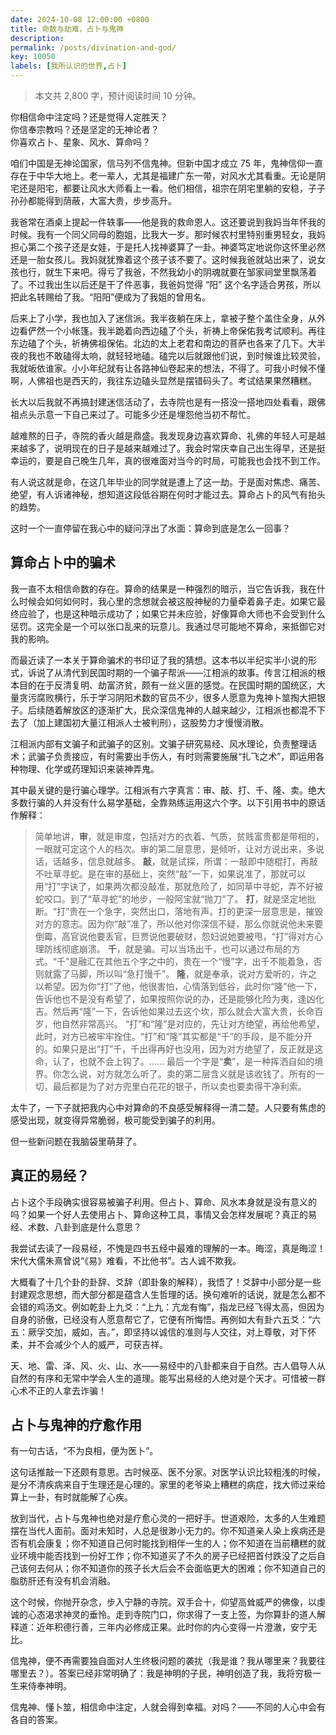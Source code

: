 ```yaml
---
date: 2024-10-08 12:00:00 +0800
title: 命数与劫难，占卜与鬼神
description: 
permalink: /posts/divination-and-god/
key: 10050
labels: [我所认识的世界,占卜]
---
```



> 本文共 2,800 字，预计阅读时间 10 分钟。

你相信命中注定吗？还是觉得人定胜天？<br/>
你信奉宗教吗？还是坚定的无神论者？<br/>
你喜欢占卜、星象、风水、算命吗？<br/>

咱们中国是无神论国家，信马列不信鬼神。但新中国才成立 75 年，鬼神信仰一直存在于中华大地上。老一辈人，尤其是福建广东一带，对风水尤其看重。无论是阴宅还是阳宅，都要让风水大师看上一看。他们相信，祖宗在阴宅里躺的安稳，子子孙孙都能得到荫蔽，大富大贵，步步高升。

我爸常在酒桌上提起一件轶事——他是我的救命恩人。这还要说到我妈当年怀我的时候。我有一个同父同母的胞姐，比我大一岁。那时候农村里特别重男轻女，我妈担心第二个孩子还是女娃，于是托人找神婆算了一卦。神婆笃定地说你这怀里必然还是一胎女孩儿。我妈就犹豫着这个孩子该不要了。这时候我爸就站出来了，说女孩也行，就生下来吧。得亏了我爸，不然我幼小的阴魂就要在邹家祠堂里飘荡着了。不过我出生以后还是干了件恶事，我爸妈觉得 “阳” 这个名字适合男孩，所以把此名转赐给了我。“阳阳”便成为了我姐的曾用名。

后来上了小学，我也加入了迷信派。我半夜躺在床上，拿被子整个盖住全身，从外边看俨然一个小帐篷。我半跪着向西边磕了个头，祈祷上帝保佑我考试顺利。再往东边磕了个头，祈祷佛祖保佑。北边的太上老君和南边的菩萨也各来了几下。大半夜的我也不敢磕得太响，就轻轻地磕。磕完以后就跟他们说，到时候谁比较灵验，我就皈依谁家。小小年纪就有让各路神仙卷起来的想法，不得了。可我小时候不懂啊，人佛祖也是西天的，我往东边磕头显然是摆错码头了。考试结果果然糟糕。

长大以后我就不再搞封建迷信活动了，去寺院也是有一搭没一搭地四处看看，跟佛祖点头示意一下自己来过了。可能多少还是埋怨他当初不帮忙。

越难熬的日子，寺院的香火越是鼎盛。我发现身边喜欢算命、礼佛的年轻人可是越来越多了，说明现在的日子是越来越难过了。我会时常庆幸自己出生得早，还是挺幸运的，要是自己晚生几年，真的很难面对当今的时局，可能我也会找不到工作。

有人说这就是命，在这几年毕业的同学就是遭上了这一劫。于是面对焦虑、痛苦、绝望，有人诉诸神秘，想知道这段低谷期在何时才能过去。算命占卜的风气有抬头的趋势。

这时一个一直停留在我心中的疑问浮出了水面：算命到底是怎么一回事？

## 算命占卜中的骗术

我一直不太相信命数的存在。算命的结果是一种强烈的暗示，当它告诉我，我在什么时候会如何如何时，我心里的念想就会被这股神秘的力量牵着鼻子走。如果它最终应验了，也是这种暗示成功了；如果它并未应验，好像算命大师也不会受到什么惩罚。这完全是一个可以张口乱来的玩意儿。我通过尽可能地不算命，来抵御它对我的影响。

而最近读了一本关于算命骗术的书印证了我的猜想。这本书以半纪实半小说的形式，诉说了从清代到民国时期的一个骗子帮派——江相派的故事。传言江相派的根本目的在于反清复明、劫富济贫，颇有一丝义匪的感觉。在民国时期的国统区，大量贪污腐败横行，乐于学习阴阳术数的官员不少，很多人愿意为鬼神卜筮掏大把银子。后续随着解放区的逐渐扩大，民众深信鬼神的人越来越少，江相派也都混不下去了（加上建国初大量江相派人士被判刑），这股势力才慢慢消散。

江相派内部有文骗子和武骗子的区别。文骗子研究易经、风水理论，负责整理话术；武骗子负责接应，有时需要出手伤人，有时则需要施展“扎飞之术”，即运用各种物理、化学或药理知识来装神弄鬼。

其中最关键的是行骗心理学。江相派有六字真言：审、敲、打、千、隆、卖。绝大多数行骗的人并没有什么易学基础，全靠熟练运用这六个字。以下引用书中的原话作解释：

> 简单地讲，**审**，就是审度，包括对方的衣着、气质，贫贱富贵都是带相的，一眼就可定这个人的档次。审的第二层意思，是倾听，让对方说出来，多说话，话越多，信息就越多。
**敲**，就是试探，所谓：一敲即中随棍打，再敲不吐草寻蛇。是在审的基础上，突然“敲”一下，如果说准了，那就可以用“打”字诀了，如果两次都没敲准，那就危险了，如同草中寻蛇，弄不好被蛇咬口。到了“草寻蛇”的地步，一般阿宝就“抛刀”了。
**打**，就是坚定地批断。“打”贵在一个急字，突然出口，落地有声。打的更深一层意思是，摧毁对方的意志。因为你“敲”准了，所以他对你深信不疑，那么你就说他未来要倒霉，高官说他要丢官，巨贾说他要破财，怨妇说她要被甩，“打”得对方心理防线彻底崩溃。
**千**，就是骗。可以当场出千，也可以通过布局的方式。“千”是融汇在其他五个字之中的，贵在一个“慢”字，出千不能着急，否则就露了马脚，所以叫“急打慢千”。
**隆**，就是奉承，说对方爱听的，许之以希望。因为你“打”了他，他很害怕，心情落到低谷，此时你“隆”他一下，告诉他也不是没有希望了，如果按照你说的办，还是能够化险为夷，逢凶化吉。然后再“隆”一下，告诉他如果过去这个坎，那么就会大富大贵，长命百岁，他自然非常高兴。
“打”和“隆”是对应的，先让对方绝望，再给他希望，此时，对方已被牢牢拴住。“打”和“隆”其实都是“千”的手段，是不能分开的。如果只是出“打”千，千出得再好也没用，因为对方绝望了，反正就是这命，认了，也就不会上钩了。……
最后一个字是“**卖**”，是一种挥洒自如的境界。你怎么说，对方就怎么听了。卖的第二层含义就是该收钱了。所有的一切，最后都是为了对方兜里白花花的银子，所以卖也要卖得干净利索。
> 

太牛了，一下子就把我内心中对算命的不良感受解释得一清二楚。人只要有焦虑的感受出现，就变得异常脆弱，极可能受到骗子的利用。

但一些新问题在我脑袋里萌芽了。

## 真正的易经？

占卜这个手段确实很容易被骗子利用。但占卜、算命、风水本身就是没有意义的吗？如果一个好人去使用占卜、算命这种工具，事情又会怎样发展呢？真正的易经、术数、八卦到底是什么意思？

我尝试去读了一段易经，不愧是四书五经中最难的理解的一本。晦涩，真是晦涩！宋代大儒朱熹曾说“《易》难看，不比他书”。古人诚不欺我。

大概看了十几个卦的卦辞、爻辞（即卦象的解释），我悟了！爻辞中小部分是一些封建观念思想，而大部分都是蕴含人生哲理的话。换句难听的话说，就是怎么都不会错的鸡汤文。例如乾卦上九爻：“上九：亢龙有悔”，指龙已经飞得太高，但因为自身的骄傲，已经没有人愿意帮它了，它便有所悔悟。再例如大有卦六五爻：“六五：厥孚交加，威如，吉。”，即坚持以诚信的准则与人交往，对上尊敬，对下怀柔，并不会减少个人的威严，可获吉祥。

天、地、雷、泽、风、火、山、水——易经中的八卦都来自于自然。古人倡导人从自然的有序和无常中学会人生的道理。能写出易经的人绝对是个天才。可惜被一群心术不正的人拿去诈骗！

## 占卜与鬼神的疗愈作用

有一句古话，“不为良相，便为医卜”。

这句话推敲一下还颇有意思。古时候巫、医不分家。对医学认识比较粗浅的时候，是分不清疾病来自于生理还是心理的。家里的老爷染上糟糕的病症，找大师过来给算上一卦，有时就能解了心疾。

放到当代，占卜与鬼神也绝对是疗愈心灵的一把好手。世道艰险，太多的人生难题摆在当代人面前。面对未知时，人总是很渺小无力的。你不知道亲人染上疾病还是否有机会康复；你不知道自己何时能找到相伴一生的人；你不知道在当前糟糕的就业环境中能否找到一份好工作；你不知道买了不久的房子已经把首付跌没了之后自己该何去何从；你不知道你的孩子长大后会不会面临更大的困难；你不知道自己的脂肪肝还有没有机会消融。

这个时候，你抛开杂念，步入宁静的寺院。双手合十，仰望高耸威严的佛像，以虔诚的心态渴求神灵的垂怜。走到寺院门口，你求得了一支上签，为你算卦的道人解释道：近年积德行善，三年内必修成正果。此时你的内心变得一片澄澈，安宁无比。

信鬼神，便不再需要独自面对人生终极问题的袭扰（我是谁？我从哪里来？我要往哪里去？）。答案已经非常明确了：我是神明的子民，神明创造了我，我将穷极一生来侍奉神明。

信鬼神、懂卜筮，相信命中注定，人就会得到幸福。对吗？——不同的人心中会有各自的答案。
